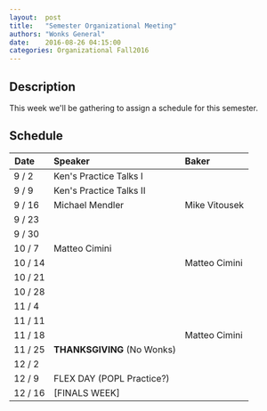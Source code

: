 ```yaml
--- 
layout:  post 
title:   "Semester Organizational Meeting"
authors: "Wonks General" 
date:    2016-08-26 04:15:00 
categories: Organizational Fall2016
--- 
```

## Description

This week we'll be gathering to assign a schedule for this semester.

## Schedule

| Date&nbsp;&nbsp;&nbsp;&nbsp;   | Speaker                     | Baker                          |
|--------|:----------------------------|:-------------------------------|
| 9 /  2 | Ken's Practice Talks I      |                                |
| 9 /  9 | Ken's Practice Talks II     |                                |
| 9 / 16 | Michael Mendler             | Mike Vitousek                  |
| 9 / 23 |                             |                                |
| 9 / 30 |                             |                                |
|10 /  7 | Matteo Cimini               |                                |
|10 / 14 |                             | Matteo Cimini                  |
|10 / 21 |                             |                                |
|10 / 28 |                             |                                |
|11 /  4 |                             |                                |
|11 / 11 |                             |                                |
|11 / 18 |                             | Matteo Cimini                  |
|11 / 25 | **THANKSGIVING** (No Wonks) ||
|12 /  2 |                             |                                |
|12 /  9 | FLEX DAY (POPL Practice?)   |                                |
|12 / 16 | [FINALS WEEK]               |                                |


